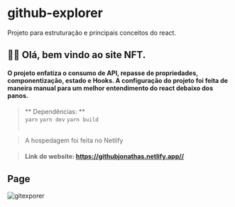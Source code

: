 # github-explorer
Projeto para estruturação e principais conceitos do react. 



## 👋👋 Olá, bem vindo ao site NFT.

#### O projeto enfatiza o consumo de API, repasse de propriedades, componentização, estado e Hooks. A configuração do projeto foi feita de maneira manual para um melhor entendimento do react debaixo dos panos.
 
   > ** Dependências: ** <br/>
    `yarn`
    `yarn dev`
    `yarn build`
    <br/>
    <br/>

> A hospedagem foi feita no Netlify<br/>
  
> #### Link do website: <https://githubjonathas.netlify.app//>

## Page
![gitexporer](https://user-images.githubusercontent.com/58302084/160933201-7811e5ce-6e71-4c10-9bd3-b3fabda612a0.gif)
<br/>

